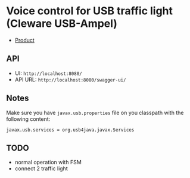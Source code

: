 # Voice control for USB traffic light (Cleware USB-Ampel)

- [Product](https://www.cleware-shop.de/USB-Ampel-EN)

## API

- UI: `http://localhost:8080/`
- API URL: `http://localhost:8080/swagger-ui/`

## Notes

Make sure you have `javax.usb.properties` file on you classpath with the following content:
```
javax.usb.services = org.usb4java.javax.Services
```

## TODO

- normal operation with FSM
- connect 2 traffic light 

